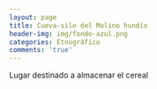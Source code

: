 ```yaml
---
layout: page
title: Cueva-silo del Molino hundío
header-img: img/fondo-azul.png
categories: Etnográfico
comments: 'true'
---
```



Lugar destinado a almacenar el cereal 

<div class="photos">
</div>
